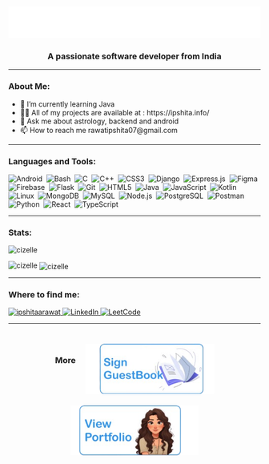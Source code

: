 <img src="ipshita.svg" alt="Namaste, I'm Ipshita Rawat✨" />

<h3 align="center">A passionate software developer from India</h3>

<hr>
<h3 align="left">About Me:</h3>
<ul>
<li>🌱 I’m currently learning Java

<li> 👨‍💻 All of my projects are available at : https://ipshita.info/

<li> 💬 Ask me about astrology, backend and android

<li> 📫 How to reach me rawatipshita07@gmail.com

</ul>
<hr>
<h3 align="left">Languages and Tools:</h3>

<p align="left">
  <img src="https://img.shields.io/badge/Android-282C34?logo=android&logoColor=3DDC84" height="25" alt="Android" />&nbsp;
  <img src="https://img.shields.io/badge/Bash-282C34?logo=gnubash&logoColor=white" height="25" alt="Bash" />&nbsp;
  <img src="https://img.shields.io/badge/C-282C34?logo=c&logoColor=A8B9CC" height="25" alt="C" />&nbsp;
  <img src="https://img.shields.io/badge/C++-282C34?logo=cpp&logoColor=00599C" height="25" alt="C++" />&nbsp;
  <img src="https://img.shields.io/badge/CSS3-282C34?logo=css3&logoColor=1572B6" height="25" alt="CSS3" />&nbsp;
  <img src="https://img.shields.io/badge/Django-282C34?logo=django&logoColor=092E20" height="25" alt="Django" />&nbsp;
  <img src="https://img.shields.io/badge/Express.js-282C34?logo=express&logoColor=white" height="25" alt="Express.js" />&nbsp;
  <img src="https://img.shields.io/badge/Figma-282C34?logo=figma&logoColor=F24E1E" height="25" alt="Figma" />&nbsp;
  <img src="https://img.shields.io/badge/Firebase-282C34?logo=firebase&logoColor=FFCA28" height="25" alt="Firebase" />&nbsp;
  <img src="https://img.shields.io/badge/Flask-282C34?logo=flask&logoColor=white" height="25" alt="Flask" />&nbsp;
  <img src="https://img.shields.io/badge/Git-282C34?logo=git&logoColor=F05032" height="25" alt="Git" />&nbsp;
  <img src="https://img.shields.io/badge/HTML5-282C34?logo=html5&logoColor=E34F26" height="25" alt="HTML5" />&nbsp;
  <img src="https://img.shields.io/badge/Java-282C34?logo=java&logoColor=007396" height="25" alt="Java" />&nbsp;
  <img src="https://img.shields.io/badge/JavaScript-282C34?logo=javascript&logoColor=F7DF1E" height="25" alt="JavaScript" />&nbsp;
  <img src="https://img.shields.io/badge/Kotlin-282C34?logo=kotlin&logoColor=7F52FF" height="25" alt="Kotlin" />&nbsp;
  <img src="https://img.shields.io/badge/Linux-282C34?logo=linux&logoColor=FCC624" height="25" alt="Linux" />&nbsp;
  <img src="https://img.shields.io/badge/MongoDB-282C34?logo=mongodb&logoColor=47A248" height="25" alt="MongoDB" />&nbsp;
  <img src="https://img.shields.io/badge/MySQL-282C34?logo=mysql&logoColor=4479A1" height="25" alt="MySQL" />&nbsp;
  <img src="https://img.shields.io/badge/Node.js-282C34?logo=node.js&logoColor=339933" height="25" alt="Node.js" />&nbsp;
  <img src="https://img.shields.io/badge/PostgreSQL-282C34?logo=postgresql&logoColor=4169E1" height="25" alt="PostgreSQL" />&nbsp;
  <img src="https://img.shields.io/badge/Postman-282C34?logo=postman&logoColor=FF6C37" height="25" alt="Postman" />&nbsp;
  <img src="https://img.shields.io/badge/Python-282C34?logo=python&logoColor=3776AB" height="25" alt="Python" />&nbsp;
  <img src="https://img.shields.io/badge/React-282C34?logo=react&logoColor=61DAFB" height="25" alt="React" />&nbsp;
  <img src="https://img.shields.io/badge/TypeScript-282C34?logo=typescript&logoColor=3178C6" height="25" alt="TypeScript" />
</p>


<hr>
<h3 align="left">Stats:</h3>
<p align="left" style="margin-top: 10px;">
  <img src="https://komarev.com/ghpvc/?username=cizelle&label=Profile%20views&color=0e75b6&style=flat" alt="cizelle" />
</p>
<p><img align="left" src="https://github-readme-stats.vercel.app/api/top-langs?username=cizelle&show_icons=true&locale=en&layout=compact" alt="cizelle" /></p>

<p>&nbsp;<img align="center" src="https://github-readme-stats.vercel.app/api?username=cizelle&show_icons=true&locale=en" alt="cizelle" /></p>

<hr>

<h3 align="left">Where to find me:</h3>

<p align="left">
  <a href="https://twitter.com/ipshitaarawat" target="_blank">
    <img src="https://raw.githubusercontent.com/rahuldkjain/github-profile-readme-generator/master/src/images/icons/Social/twitter.svg" alt="ipshitaarawat" height="30" width="40" />
  </a>
  <a href="https://www.linkedin.com/in/ipshita-rawat-8939a0231/" target="_blank">
    <img src="https://raw.githubusercontent.com/rahuldkjain/github-profile-readme-generator/master/src/images/icons/Social/linked-in-alt.svg" alt="LinkedIn" height="30" width="40" />
  </a>
  <a href="https://www.leetcode.com/ipshitarawat" target="_blank">
    <img src="https://raw.githubusercontent.com/rahuldkjain/github-profile-readme-generator/master/src/images/icons/Social/leet-code.svg" alt="LeetCode" height="30" width="40" />
  </a>
</p>

<hr>


<div align="center" style="margin-top: 40px; display: flex; justify-content: center; gap: 20px; flex-wrap: wrap;">

<h3 align="left">More</h3>
  
  <a href="https://github.com/Cizelle/Cizelle/issues/1" target="_blank">
    <img src="guestbook.png" alt="Guestbook" height="100" />
 
  </a>
  <a href="https://ipshita.info" target="_blank">
    <img src="portfolio.png" alt="Portfolio" height="100" />

  </a>

</div>


